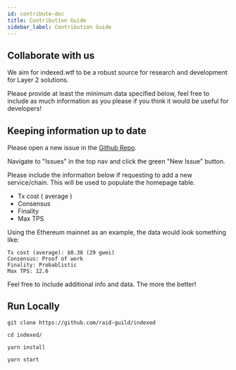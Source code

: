 ```yaml
---
id: contribute-doc
title: Contribution Guide
sidebar_label: Contribution Guide
---
```


## Collaborate with us

We aim for indexed.wtf to be a robust source for research and development for Layer 2 solutions.

Please provide at least the minimum data specified below, feel free to include as much information as you please if you think it would be useful for developers!

## Keeping information up to date

Please open a new issue in the [Github Repo](https://github.com/raid-guild/indexed).

Navigate to "Issues" in the top nav and click the green "New Issue" button.

Please include the information below if requesting to add a new service/chain. This will be used to populate the homepage table.

- Tx cost ( average )
- Consensus
- Finality
- Max TPS

Using the Ethereum mainnet as an example, the data would look something like:

```
Tx cost (average): $0.36 (29 gwei)
Consensus: Proof of work
Finality: Probablistic
Max TPS: 12.6
```

Feel free to include additional info and data. The more the better!

## Run Locally

```
git clone https://github.com/raid-guild/indexed

cd indexed/

yarn install

yarn start
```
